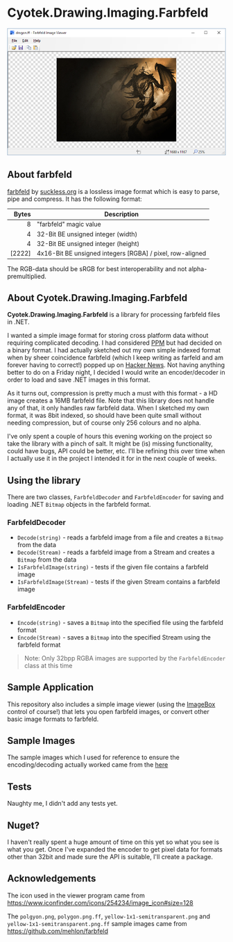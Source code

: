 Cyotek.Drawing.Imaging.Farbfeld
===============================

![Sample Screenshot](screenshot.png)

About farbfeld
--------------

[farbfeld](http://tools.suckless.org/farbfeld/) by [suckless.org](http://suckless.org/) is a lossless image format which is easy to parse, pipe and compress. It has the following format:

| Bytes  | Description                                               |
| -----: | --------------------------------------------------------- |
| 8      | "farbfeld" magic value                                    |
| 4      | 32-Bit BE unsigned integer (width)                        |
| 4      | 32-Bit BE unsigned integer (height)                       |
| [2222] | 4x16-Bit BE unsigned integers [RGBA] / pixel, row-aligned |

The RGB-data should be sRGB for best interoperability and not alpha-premultiplied.

About Cyotek.Drawing.Imaging.Farbfeld
-------------------------------------

**Cyotek.Drawing.Imaging.Farbfeld** is a library for processing farbfeld files in .NET.

I wanted a simple image format for storing cross platform data without requiring complicated decoding. I had considered [PPM](https://en.wikipedia.org/wiki/Netpbm_format) but had decided on a binary format. I had actually sketched out my own simple indexed format when by sheer coincidence farbfeld (which I keep writing as farfeld and am forever having to correct!) popped up on [Hacker News](https://news.ycombinator.com/item?id=10890873). Not having anything better to do on a Friday night, I decided I would write an encoder/decoder in order to load and save .NET images in this format.

As it turns out, compression is pretty much a must with this format - a HD image creates a 16MB farbfeld file. Note that this library does not handle any of that, it only handles raw farbfeld data. When I sketched my own format, it was 8bit indexed, so should have been quite small without needing compression, but of course only 256 colours and no alpha.

I've only spent a couple of hours this evening working on the project so take the library with a pinch of salt. It might be (is) missing functionality, could have bugs, API could be better, etc. I'll be refining this over time when I actually use it in the project I intended it for in the next couple of weeks.

Using the library
-----------------

There are two classes, `FarbfeldDecoder` and `FarbfeldEncoder` for saving and loading .NET `Bitmap` objects in the farbfeld format.

### FarbfeldDecoder

* `Decode(string)` - reads a farbfeld image from a file and creates a `Bitmap` from the data
* `Decode(Stream)` - reads a farbfeld image from a Stream and creates a `Bitmap` from the data
* `IsFarbfeldImage(string)` - tests if the given file contains a farbfeld image
* `IsFarbfeldImage(Stream)` - tests if the given Stream contains a farbfeld image

### FarbfeldEncoder

* `Encode(string)` - saves a `Bitmap` into the specified file using the farbfeld format
* `Encode(Stream)` - saves a `Bitmap` into the specified Stream using the farbfeld format

> Note: Only 32bpp RGBA images are supported by the `FarbfeldEncoder` class at this time

Sample Application
------------------

This repository also includes a simple image viewer (using the [ImageBox](https://github.com/cyotek/Cyotek.Windows.Forms.ImageBox) control of course!) that lets you open farbfeld images, or convert other basic image formats to farbfeld.

Sample Images
-------------

The sample images which I used for reference to ensure the encoding/decoding actually worked came from the [here](https://github.com/mehlon/farbfeld)

Tests
-----

Naughty me, I didn't add any tests yet.

Nuget?
------

I haven't really spent a huge amount of time on this yet so what you see is what you get. Once I've expanded the encoder to get pixel data for formats other than 32bit and made sure the API is suitable, I'll create a package.

Acknowledgements
----------------

The icon used in the viewer program came from <https://www.iconfinder.com/icons/254234/image_icon#size=128>

The `polgyon.png`, `polygon.png.ff`, `yellow-1x1-semitransparent.png` and `yellow-1x1-semitransparent.png.ff` sample images came from <https://github.com/mehlon/farbfeld>